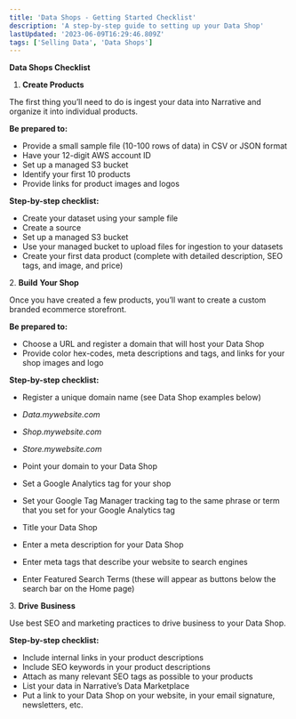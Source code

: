 ```yaml
---
title: 'Data Shops - Getting Started Checklist'
description: 'A step-by-step guide to setting up your Data Shop'
lastUpdated: '2023-06-09T16:29:46.809Z'
tags: ['Selling Data', 'Data Shops']
---
```

**Data Shops Checklist**

1. **Create Products**

The first thing you’ll need to do is ingest your data into Narrative and organize it into individual products.

**Be prepared to:**

* Provide a small sample file (10-100 rows of data) in CSV or JSON format
* Have your 12-digit AWS account ID
* Set up a managed S3 bucket
* Identify your first 10 products
* Provide links for product images and logos

**Step-by-step checklist:**

* Create your dataset using your sample file
* Create a source
* Set up a managed S3 bucket
* Use your managed bucket to upload files for ingestion to your datasets
* Create your first data product (complete with detailed description, SEO tags, and image, and price)  

2\. **Build** **Your Shop**  
  
Once you have created a few products, you’ll want to create a custom branded ecommerce storefront.

**Be prepared to:**

* Choose a URL and register a domain that will host your Data Shop
* Provide color hex-codes, meta descriptions and tags, and links for your shop images and logo

**Step-by-step checklist:**

* Register a unique domain name (see Data Shop examples below)

* _Data.mywebsite.com_

* _Shop.mywebsite.com_

* _Store.mywebsite.com_

* Point your domain to your Data Shop
* Set a Google Analytics tag for your shop
* Set your Google Tag Manager tracking tag to the same phrase or term that you set for your Google Analytics tag
* Title your Data Shop
* Enter a meta description for your Data Shop
* Enter meta tags that describe your website to search engines
* Enter Featured Search Terms (these will appear as buttons below the search bar on the Home page)  

3\. **Drive** **Business**
  
Use best SEO and marketing practices to drive business to your Data Shop.

**Step-by-step checklist:**

* Include internal links in your product descriptions
* Include SEO keywords in your product descriptions
* Attach as many relevant SEO tags as possible to your products
* List your data in Narrative’s Data Marketplace
* Put a link to your Data Shop on your website, in your email signature, newsletters, etc.
